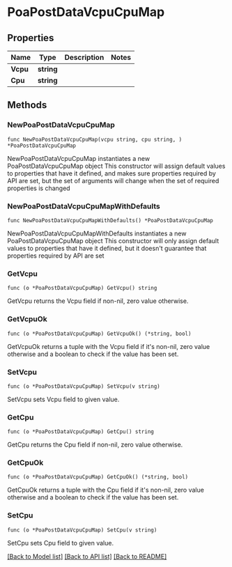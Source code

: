 # PoaPostDataVcpuCpuMap

## Properties

Name | Type | Description | Notes
------------ | ------------- | ------------- | -------------
**Vcpu** | **string** |  | 
**Cpu** | **string** |  | 

## Methods

### NewPoaPostDataVcpuCpuMap

`func NewPoaPostDataVcpuCpuMap(vcpu string, cpu string, ) *PoaPostDataVcpuCpuMap`

NewPoaPostDataVcpuCpuMap instantiates a new PoaPostDataVcpuCpuMap object
This constructor will assign default values to properties that have it defined,
and makes sure properties required by API are set, but the set of arguments
will change when the set of required properties is changed

### NewPoaPostDataVcpuCpuMapWithDefaults

`func NewPoaPostDataVcpuCpuMapWithDefaults() *PoaPostDataVcpuCpuMap`

NewPoaPostDataVcpuCpuMapWithDefaults instantiates a new PoaPostDataVcpuCpuMap object
This constructor will only assign default values to properties that have it defined,
but it doesn't guarantee that properties required by API are set

### GetVcpu

`func (o *PoaPostDataVcpuCpuMap) GetVcpu() string`

GetVcpu returns the Vcpu field if non-nil, zero value otherwise.

### GetVcpuOk

`func (o *PoaPostDataVcpuCpuMap) GetVcpuOk() (*string, bool)`

GetVcpuOk returns a tuple with the Vcpu field if it's non-nil, zero value otherwise
and a boolean to check if the value has been set.

### SetVcpu

`func (o *PoaPostDataVcpuCpuMap) SetVcpu(v string)`

SetVcpu sets Vcpu field to given value.


### GetCpu

`func (o *PoaPostDataVcpuCpuMap) GetCpu() string`

GetCpu returns the Cpu field if non-nil, zero value otherwise.

### GetCpuOk

`func (o *PoaPostDataVcpuCpuMap) GetCpuOk() (*string, bool)`

GetCpuOk returns a tuple with the Cpu field if it's non-nil, zero value otherwise
and a boolean to check if the value has been set.

### SetCpu

`func (o *PoaPostDataVcpuCpuMap) SetCpu(v string)`

SetCpu sets Cpu field to given value.



[[Back to Model list]](../README.md#documentation-for-models) [[Back to API list]](../README.md#documentation-for-api-endpoints) [[Back to README]](../README.md)


